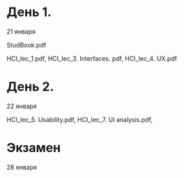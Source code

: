# День 1.
21 января

StudBook.pdf

HCI_lec_1.pdf, HCI_lec_3. Interfaces. pdf, HCI_lec_4. UX.pdf


# День 2.
22 января

HCI_lec_5. Usability.pdf, HCI_lec_7. UI analysis.pdf,


# Экзамен
28 января
